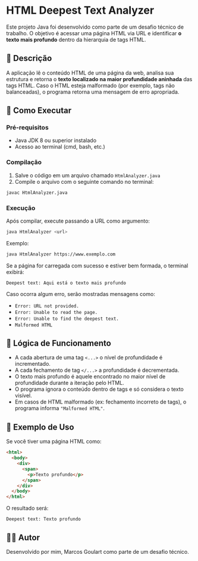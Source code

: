 # HTML Deepest Text Analyzer

Este projeto Java foi desenvolvido como parte de um desafio técnico de trabalho. O objetivo é acessar uma página HTML via URL e identificar **o texto mais profundo** dentro da hierarquia de tags HTML.

## 📌 Descrição

A aplicação lê o conteúdo HTML de uma página da web, analisa sua estrutura e retorna o **texto localizado na maior profundidade aninhada** das tags HTML. Caso o HTML esteja malformado (por exemplo, tags não balanceadas), o programa retorna uma mensagem de erro apropriada.

## 🚀 Como Executar

### Pré-requisitos

- Java JDK 8 ou superior instalado
- Acesso ao terminal (cmd, bash, etc.)

### Compilação

1. Salve o código em um arquivo chamado `HtmlAnalyzer.java`
2. Compile o arquivo com o seguinte comando no terminal:

```bash
javac HtmlAnalyzer.java
```

### Execução

Após compilar, execute passando a URL como argumento:

```bash
java HtmlAnalyzer <url>
```

Exemplo:

```bash
java HtmlAnalyzer https://www.exemplo.com
```

Se a página for carregada com sucesso e estiver bem formada, o terminal exibirá:

```
Deepest text: Aqui está o texto mais profundo
```

Caso ocorra algum erro, serão mostradas mensagens como:

- `Error: URL not provided.`
- `Error: Unable to read the page.`
- `Error: Unable to find the deepest text.`
- `Malformed HTML`

## 🧠 Lógica de Funcionamento

- A cada abertura de uma tag `<...>` o nível de profundidade é incrementado.
- A cada fechamento de tag `</...>` a profundidade é decrementada.
- O texto mais profundo é aquele encontrado no maior nível de profundidade durante a iteração pelo HTML.
- O programa ignora o conteúdo dentro de tags e só considera o texto visível.
- Em casos de HTML malformado (ex: fechamento incorreto de tags), o programa informa `"Malformed HTML"`.

## 📄 Exemplo de Uso

Se você tiver uma página HTML como:

```html
<html>
  <body>
    <div>
      <span>
        <p>Texto profundo</p>
      </span>
    </div>
  </body>
</html>
```

O resultado será:

```
Deepest text: Texto profundo
```

## 🧑‍💻 Autor

Desenvolvido por mim, Marcos Goulart como parte de um desafio técnico.
